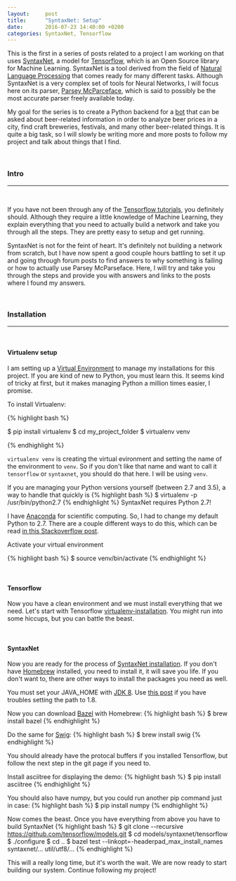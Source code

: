```yaml
---
layout: 	post
title: 		"SyntaxNet: Setup"
date: 		2016-07-23 14:40:00 +0200
categories:	SyntaxNet, Tensorflow
---
```


This is the first in a series of posts related to a project I am working on that uses [SyntaxNet](https://github.com/tensorflow/models/tree/master/syntaxnet#getting-started), a model for [Tensorflow](https://www.tensorflow.org/), which is an Open Source library for Machine Learning. SyntaxNet is a tool derived from the field of [Natural Language Processing](https://en.wikipedia.org/wiki/Natural_language_processing) that comes ready for many different tasks. Although SyntaxNet is a very complex set of tools for Neural Networks, I will focus here on its parser, [Parsey McParceface](https://research.googleblog.com/2016/05/announcing-syntaxnet-worlds-most.html), which is said to possibly be the most accurate parser freely available today.

My goal for the series is to create a Python backend for a [bot](https://en.wikipedia.org/wiki/Internet_bot) that can be asked about beer-related information in order to analyze beer prices in a city, find craft breweries, festivals, and many other beer-related things. It is quite a big task, so I will slowly be writing more and more posts to follow my project and talk about things that I find. 

<br>

### Intro
________________

<br>

If you have not been through any of the [Tensorflow tutorials](https://www.tensorflow.org/versions/r0.10/tutorials/index.html), you definitely should. Although they require a little knowledge of Machine Learning, they explain everything that you need to actually build a network and take you through all the steps. They are pretty easy to setup and get running.

SyntaxNet is not for the feint of heart. It's definitely not building a network from scratch, but I have now spent a good couple hours battling to set it up and going through forum posts to find answers to why something is failing or how to actually use Parsey McParseface. Here, I will try and take you through the steps and provide you with answers and links to the posts where I found my answers. 

<br>

### Installation
________________

<br>

#### Virtualenv setup
I am setting up a [Virtual Environment](http://docs.python-guide.org/en/latest/dev/virtualenvs/) to manage my installations for this project. If you are kind of new to Python, you must learn this. It seems kind of tricky at first, but it makes managing Python a million times easier, I promise.

To install Virtualenv:

{% highlight bash %}

$ pip install virtualenv
$ cd my_project_folder
$ virtualenv venv

{% endhighlight %}

`virtualenv venv` is creating the virtual evironment and setting the name of the environment to `venv`. So if you don't like that name and want to call it `tensorflow` or `syntaxnet`, you should do that here. I will be using `venv`.

If you are managing your Python versions yourself (between 2.7 and 3.5), a way to handle that quickly is
{% highlight bash %}
$ virtualenv -p /usr/bin/python2.7
{% endhighlight %}
SyntaxNet requires Python 2.7! 

I have [Anaconda](https://www.continuum.io/downloads) for scientific computing. So, I had to change my default Python to 2.7. There are a couple different ways to do this, which can be read [in this Stackoverflow post](http://stackoverflow.com/questions/28436769/how-to-change-default-anaconda-python-environment).

Activate your virtual environment

{% highlight bash %}
$ source venv/bin/activate
{% endhighlight %}

<br>

#### Tensorflow
Now you have a clean environment and we must install everything that we need. Let's start with Tensorflow [virtualenv-installation](https://www.tensorflow.org/versions/r0.10/get_started/os_setup.html#virtualenv-installation). You might run into some hiccups, but you can battle the beast.

<br>

#### SyntaxNet
Now you are ready for the process of [SyntaxNet installation](https://github.com/tensorflow/models/tree/master/syntaxnet#installation). If you don't have [Homebrew](http://brew.sh/) installed, you need to install it, it will save you life. If you don't want to, there are other ways to install the packages you need as well.

You must set your JAVA_HOME with [JDK 8](http://www.oracle.com/technetwork/java/javase/downloads/jdk8-downloads-2133151.html). Use [this post](http://stackoverflow.com/questions/18144660/what-is-path-of-jdk-on-mac) if you have troubles setting the path to 1.8. 

Now you can download [Bazel](http://www.bazel.io/docs/install.html#mac-os-x) with Homebrew:
{% highlight bash %}
$ brew install bazel
{% endhighlight %}

Do the same for [Swig](http://www.swig.org/):
{% highlight bash %}
$ brew install swig
{% endhighlight %}

You should already have the protocal buffers if you installed Tensorflow, but follow the next step in the git page if you need to. 

Install asciitree for displaying the demo:
{% highlight bash %}
$ pip install asciitree
{% endhighlight %}

You should also have numpy, but you could run another pip command just in case:
{% highlight bash %}
$ pip install numpy
{% endhighlight %}

Now comes the beast. Once you have everything from above you have to build SyntaxNet
{% highlight bash %}
$ git clone --recursive https://github.com/tensorflow/models.git
$ cd models/syntaxnet/tensorflow
$ ./configure
$ cd ..
$ bazel test --linkopt=-headerpad_max_install_names \
    syntaxnet/... util/utf8/...
{% endhighlight %}

This will a really long time, but it's worth the wait. We are now ready to start building our system. Continue following my project!







